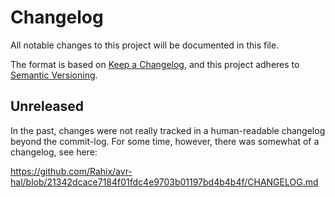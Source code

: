 Changelog
=========
All notable changes to this project will be documented in this file.

The format is based on [Keep a Changelog](https://keepachangelog.com/en/1.1.0/),
and this project adheres to [Semantic Versioning](https://semver.org/spec/v2.0.0.html).

## Unreleased
In the past, changes were not really tracked in a human-readable changelog
beyond the commit-log.  For some time, however, there was somewhat of a
changelog, see here:

<https://github.com/Rahix/avr-hal/blob/21342dcace7184f01fdc4e9703b01197bd4b4b4f/CHANGELOG.md>
